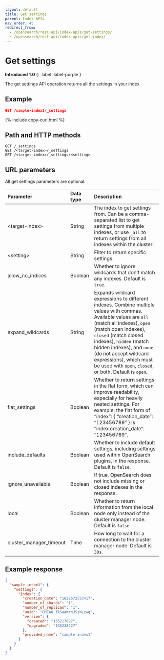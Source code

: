 ```yaml
---
layout: default
title: Get settings
parent: Index APIs
nav_order: 45
redirect_from:
  - /opensearch/rest-api/index-apis/get-settings/
  - /opensearch/rest-api/index-apis/get-index/
---
```


# Get settings
**Introduced 1.0**
{: .label .label-purple }

The get settings API operation returns all the settings in your index.

## Example

```json
GET /sample-index1/_settings
```
{% include copy-curl.html %}

## Path and HTTP methods

```
GET /_settings
GET /<target-index>/_settings
GET /<target-index>/_settings/<setting>
```

## URL parameters

All get settings parameters are optional.

Parameter | Data type | Description
:--- | :--- | :---
&lt;target-index&gt; | String | The index to get settings from. Can be a comma-separated list to get settings from multiple indexes, or use `_all` to return settings from all indexes within the cluster.
&lt;setting&gt; | String | Filter to return specific settings.
allow_no_indices | Boolean | Whether to ignore wildcards that don’t match any indexes. Default is `true`.
expand_wildcards | String | Expands wildcard expressions to different indexes. Combine multiple values with commas. Available values are `all` (match all indexes), `open` (match open indexes), `closed` (match closed indexes), `hidden` (match hidden indexes), and `none` (do not accept wildcard expressions), which must be used with `open`, `closed`, or both. Default is `open`.
flat_settings | Boolean | Whether to return settings in the flat form, which can improve readability, especially for heavily nested settings. For example, the flat form of “index”: { “creation_date”: “123456789” } is “index.creation_date”: “123456789”.
include_defaults | Boolean | Whether to include default settings, including settings used within OpenSearch plugins, in the response. Default is `false`.
ignore_unavailable | Boolean | If true, OpenSearch does not include missing or closed indexes in the response.
local | Boolean | Whether to return information from the local node only instead of the cluster manager node. Default is `false`.
cluster_manager_timeout | Time | How long to wait for a connection to the cluster manager node. Default is `30s`.

## Example response

```json
{
  "sample-index1": {
    "settings": {
      "index": {
        "creation_date": "1622672553417",
        "number_of_shards": "1",
        "number_of_replicas": "1",
        "uuid": "GMEA0_TkSaamrnJSzNLzwg",
        "version": {
          "created": "135217827",
          "upgraded": "135238227"
        },
        "provided_name": "sample-index1"
      }
    }
  }
}
```
